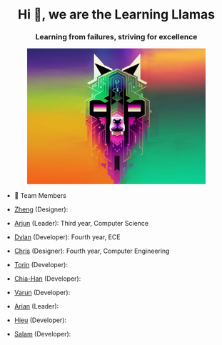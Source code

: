 <h1 align="center">Hi 👋, we are the Learning Llamas</h1>
<h3 align="center">Learning from failures, striving for excellence</h3>

<p align="center">
  <img src="./branding/logo_fat.jpg" alt="Logo" width="400">
</p>

- 👯 Team Members
- [Zheng]() (Designer): 

- [Arjun]() (Leader): Third year, Computer Science

- [Dylan]() (Developer): Fourth year, ECE

- [Chris]() (Designer): Fourth year, Computer Engineering

- [Torin]() (Developer): 

- [Chia-Han]() (Developer):

- [Varun]() (Developer):

- [Arian]() (Leader): 

- [Hieu]() (Developer):

- [Salam]() (Developer):
